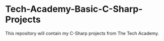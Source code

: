 # Tech-Academy-Basic-C-Sharp-Projects
This repository will contain my C-Sharp projects from The Tech Academy.
